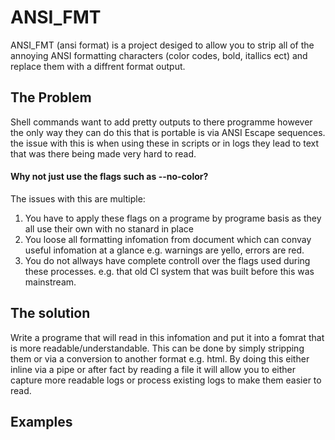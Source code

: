 # ANSI_FMT

ANSI_FMT (ansi format) is a project desiged to allow you to strip all of the
annoying ANSI formatting characters (color codes, bold, itallics ect) and 
replace them with a diffrent format output. 

## The Problem
Shell commands want to add pretty outputs to there programme however the only 
way they can do this that is portable is via ANSI Escape sequences. the issue 
with this is when using these in scripts or in logs they lead to text that was
there being made very hard to read. 

#### Why not just use the flags such as --no-color?

The issues with this are multiple:

1. You have to apply these flags on a programe by programe basis as they all
use their own with no stanard in place
2. You loose all formatting infomation from document which can convay useful 
infomation at a glance e.g. warnings are yello, errors are red.
3. You do not allways have complete controll over the flags used during these
processes. e.g. that old CI system that was built before this was mainstream.

## The solution

Write a programe that will read in this infomation and put it into a fomrat that
is more readable/understandable. This can be done by simply stripping them or
via a conversion to another format e.g. html. By doing this either inline via a
pipe or after fact by reading a file it will allow you to either capture more 
readable logs or process existing logs to make them easier to read.

## Examples
